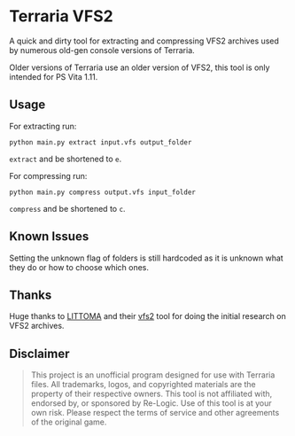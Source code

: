 # Terraria VFS2
A quick and dirty tool for extracting and compressing VFS2 archives used by numerous old-gen console versions of Terraria.

Older versions of Terraria use an older version of VFS2, this tool is only intended for PS Vita 1.11.

## Usage
For extracting run:
```shell
python main.py extract input.vfs output_folder
```
`extract` and be shortened to `e`.

For compressing run:
```shell
python main.py compress output.vfs input_folder
```
`compress` and be shortened to `c`.

## Known Issues
Setting the unknown flag of folders is still hardcoded as it is unknown what they do or how to choose which ones.

## Thanks
Huge thanks to [LITTOMA](https://github.com/LITTOMA) and their [vfs2](https://github.com/LITTOMA/vfs2) tool for doing the initial research on VFS2 archives.

## Disclaimer
>This project is an unofficial program designed for use with Terraria files.
>All trademarks, logos, and copyrighted materials are the property of their respective owners.
>This tool is not affiliated with, endorsed by, or sponsored by Re-Logic.
>Use of this tool is at your own risk. Please respect the terms of service and other agreements of the original game.

